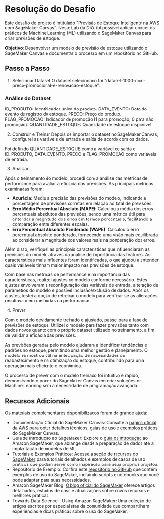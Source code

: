 # Resolução do Desafio

Este desafio de projeto é intitulado "Previsão de Estoque Inteligente na AWS com SageMaker Canvas". Neste Lab da DIO, foi possível aplicar conceitos práticos de Machine Learning (ML) utilizando o SageMaker Canvas para criar previsões de estoque.

**Objetivo:** Desenvolver um modelo de previsão de estoque utilizando o SageMaker Canvas e documentar o processo em um repositório no GitHub.

## Passo a Passo

1. Selecionar Dataset
O dataset selecionado foi "dataset-1000-com-preco-promocional-e-renovacao-estoque".

### **Análise do Dataset**

ID_PRODUTO: Identificador único do produto.
DATA_EVENTO: Data do evento de registro do estoque.
PRECO: Preço do produto.
FLAG_PROMOCAO: Indicador de promoção (1 para promoção, 0 para não promoção).
QUANTIDADE_ESTOQUE: Quantidade de estoque disponível.

2. Construir e Treinar
Depois de importar o dataset no SageMaker Canvas, configurei as variáveis de entrada e saída de acordo com os dados.

Foi definido QUANTIDADE_ESTOQUE como a variável de saída e ID_PRODUTO, DATA_EVENTO, PRECO e FLAG_PROMOCAO como variáveis de entrada.

3. Analisar

Após o treinamento do modelo, procedi com a análise das métricas de performance para avaliar a eficácia das previsões. As principais métricas examinadas foram:

- **Acurácia**: Mediu a precisão das previsões do modelo, indicando a porcentagem de previsões corretas em relação ao total de previsões.
- **Erro Médio Percentual Absoluto (MAPE)**: Calculou a média dos erros percentuais absolutos das previsões, sendo uma métrica útil para entender a magnitude dos erros em termos percentuais, facilitando a comparação entre diferentes escalas.
- **Erro Percentual Absoluto Ponderado (WAPE)**: Calculou o erro percentual absoluto ponderado, fornecendo uma visão mais equilibrada ao considerar a magnitude dos valores reais na ponderação dos erros.

Além disso, verifiquei as principais características que influenciaram as previsões do modelo através da análise de importância das features. As características mais influentes foram identificadas, o que ajudou a entender quais variáveis tinham maior impacto nas previsões de estoque.

Com base nas métricas de performance e na importância das características, realizei ajustes no modelo conforme necessário. Estes ajustes envolveram a reconfiguração das variáveis de entrada, alteração de parâmetros do modelo e possível inclusão/exclusão de dados. Após os ajustes, testei a opção de retreinar o modelo para verificar se as alterações resultavam em melhorias na performance.

4. Prever

Com o modelo devidamente treinado e ajustado, passei para a fase de previsões de estoque. Utilizei o modelo para fazer previsões tanto com dados novos quanto com o próprio dataset utilizado no treinamento, a fim de validar a eficácia das previsões.

As previsões geradas pelo modelo ajudaram a identificar tendências e padrões no estoque, permitindo uma melhor gestão e planejamento. O modelo se mostrou útil na antecipação de necessidades de reabastecimento e na otimização do estoque, contribuindo para uma operação mais eficiente e econômica.

O processo de prever com o modelo treinado foi intuitivo e rápido, demonstrando o poder do SageMaker Canvas em criar soluções de Machine Learning sem a necessidade de programação avançada.

## Recursos Adicionais

Os materiais complementares disponibilizados foram de grande ajuda:

- Documentação Oficial do SageMaker Canvas: Consulte a [página oficial da AWS](https://aws.amazon.com/sagemaker/canvas/) para obter detalhes técnicos, guias de uso e exemplos práticos do SageMaker Canvas.
- Guia de Introdução ao SageMaker: Explore o [guia de introdução](https://docs.aws.amazon.com/sagemaker/latest/dg/whatis.html) ao Amazon SageMaker, que abrange desde a preparação de dados até a implantação de modelos de ML.
- Tutoriais e Exemplos Práticos: Acesse a seção de [recursos do SageMaker](https://aws.amazon.com/sagemaker/resources/) para tutoriais detalhados e exemplos de casos de uso práticos que podem servir como inspiração para seus próprios projetos.
- Repositório de Exemplo: Confira este [repositório no GitHub](https://github.com/aws/amazon-sagemaker-examples) que contém exemplos de uso do SageMaker, incluindo scripts e notebooks que você pode adaptar para suas necessidades.
- Amazon SageMaker Blog: [O blog oficial do SageMaker](https://aws.amazon.com/blogs/machine-learning/category/artificial-intelligence/sagemaker/) oferece artigos detalhados, estudos de caso e atualizações sobre novos recursos e melhores práticas.
- Towards Data Science - Using Amazon SageMaker: Uma coleção de artigos escritos por especialistas da comunidade que compartilham experiências e dicas práticas sobre o uso do SageMaker.
